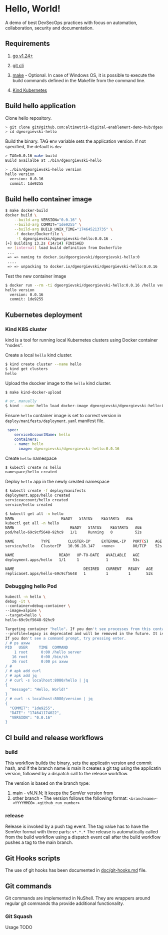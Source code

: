 # Hello, World!

A demo of best DevSecOps practices with focus on automation, collaboration, security and documentation.

## Requirements

1. [go v1.24+](https://go.dev/doc/install)
2. [git cli](https://git-scm.com/downloads)
3. [make](https://www.gnu.org/software/make/) - Optional. In case of Windows OS, it is possible to execute the build commands defined in the Makefile from the command line.

4. [Kind Kubernetes](https://kind.sigs.k8s.io/) 

## Build hello application

Clone hello repository. 

```sh
> git clone git@github.com:altimetrik-digital-enablement-demo-hub/dgeorgievski-hello.git
> cd dgeorgievski-hello
```

Build the binary. TAG env variable sets the application version. If not specified, the default is `dev`

```sh
> TAG=0.0.16 make build
Build availalbe at ./bin/dgeorgievski-hello

> ./bin/dgeorgievski-hello version
hello version
  version: 0.0.16
  commit: 1de9255
```

## Build hello container image

```sh
$ make docker-build
docker build \
	--build-arg VERSION="0.0.16" \
	--build-arg COMMIT="1de9255" \
	--build-arg BUILD_UNIX_TIME="174645213735" \
	-f docker/Dockerfile \
	 -t dgeorgievski/dgeorgievski-hello:0.0.16 .
[+] Building 13.2s (14/14) FINISHED
 => [internal] load build definition from Dockerfile
 ...
 => => naming to docker.io/dgeorgievski/dgeorgievski-hello:0 
 ....
 => => unpacking to docker.io/dgeorgievski/dgeorgievski-hello:0.0.16
```

Test the new container image
```sh
$ docker run --rm -ti dgeorgievski/dgeorgievski-hello:0.0.16 /hello version
hello version
  version: 0.0.16
  commit: 1de9255
```

## Kubernetes deployment

### Kind K8S cluster

kind is a tool for running local Kubernetes clusters using Docker container “nodes”.

Create a local `hello` kind cluster.

```sh
$ kind create cluster --name hello
$ kind get clusters
hello
```

Upload the dsocker image to the `hello` kind cluster.

```sh
$ make kind-docker-upload

# or, manually
$ kind --name hello load docker-image dgeorgievski/dgeorgievski-hello:0.0.16 
```

Ensure `hello` container image is set to correct version in `deploy/manifests/deployment.yaml` manifest file.

```yaml
 spec:
    serviceAccountName: hello
    containers:
    - name: hello
      image: dgeorgievski/dgeorgievski-hello:0.0.16
```

Create `hello` namespace

```sh
$ kubectl create ns hello
namespace/hello created
```

Deploy `hello` app in the newly created namespace

```sh
$ kubectl create -f deploy/manifests
deployment.apps/hello created
serviceaccount/hello created
service/hello created

$ kubectl get all -n hello
NAME                     READY   STATUS    RESTARTS   AGE
kubectl get all -n hello
NAME                         READY   STATUS    RESTARTS   AGE
pod/hello-69c9cf5648-92hc9   1/1     Running   0          52s

NAME            TYPE        CLUSTER-IP     EXTERNAL-IP   PORT(S)   AGE
service/hello   ClusterIP   10.96.28.147   <none>        80/TCP    52s

NAME                    READY   UP-TO-DATE   AVAILABLE   AGE
deployment.apps/hello   1/1     1            1           53s

NAME                               DESIRED   CURRENT   READY   AGE
replicaset.apps/hello-69c9cf5648   1         1         1       52s
```


### Debugging hello Pod

```sh
kubectl -n hello \
debug -it \
--container=debug-container \
--image=alpine \
--target=hello \
hello-69c9cf5648-92hc9

Targeting container "hello". If you don't see processes from this container it may be because the container runtime doesn't support this feature.
--profile=legacy is deprecated and will be removed in the future. It is recommended to explicitly specify a profile, for example "--profile=general".
If you don't see a command prompt, try pressing enter.
/ # ps axww
PID   USER     TIME  COMMAND
    1 root      0:00 /hello server
   16 root      0:00 /bin/sh
   26 root      0:00 ps axww
/ #
/ # apk add curl
/ # apk add jq
/ # curl -s localhost:8080/hello | jq
{
  "message": "Hello, World!"
}
/ # curl -s localhost:8080/version | jq
{
  "COMMIT": "1de9255",
  "DATE": "174641174022",
  "VERSION": "0.0.16"
}
```

## CI build and release workflows

### build

This workflow builds the binary, sets the applicatin version and commit hash, and if the branch name is main it creates a git tag using the applicatin version, followed by a dispatch call to the release workflow.

The version is based on the branch type:
1. main - vN.N.N; It keeps the SemVer version from 
2. other branch - The version follows the following format: `<branchname>-<YYYYMMDD>.<github_run_number>`

### release

Release is invoked by a push tag event. The tag value has to have the SemVer format with three parts: `v*.*.*`
The release is automatically called from the build  workflow using a dispatch event call after the build workflow pushes a tag to the main branch.

## Git Hooks scripts

The use of git hooks has been documented in [doc/git-hooks.md](doc/git-hooks.md) file.

## Git commands

Git commands are implemented in NuShell. They are wrappers around regular git commands tha provide additional functionality.

### Git Squash

Usage TODO

